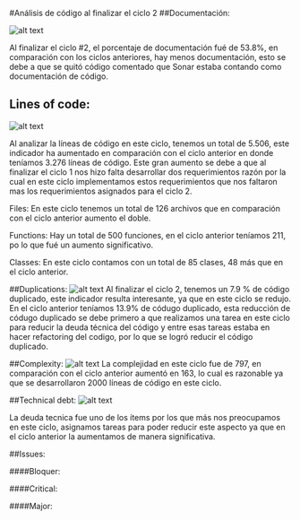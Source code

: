 #Análisis de código al finalizar el ciclo 2
##Documentación: 

![alt text](http://s12.postimg.org/6p7cjvxjx/Screen_Shot_2015_09_29_at_12_28_26_AM.png "Logo Title Text 1")

Al finalizar el ciclo #2, el porcentaje de documentación fué de 53.8%, en comparación con los ciclos anteriores, hay menos documentación, esto se debe a que se quitó código comentado que Sonar estaba contando como documentación de código.
   
   ## Lines of code: 
   
   ![alt text](http://s12.postimg.org/gnwwk3wd9/Screen_Shot_2015_09_29_at_12_28_33_AM.png "Logo Title Text 1")
   
   Al analizar la líneas de código en este ciclo, tenemos un total de 5.506, este indicador ha aumentado en comparación con el ciclo anterior en donde teníamos 3.276 líneas de código. Este gran aumento se debe a que al finalizar el ciclo 1 nos hizo falta desarrollar dos requerimientos razón por la cual en este ciclo implementamos estos requerimientos que nos faltaron mas los requerimientos asignados para el ciclo 2.
   
   
Files: En este ciclo tenemos un total de 126 archivos que en comparación con el ciclo anterior aumento el doble.

Functions: Hay un total de 500 funciones, en el ciclo anterior teníamos 211, po lo que fué un aumento significativo.

Classes: En este ciclo contamos con un total de 85 clases, 48 más que en el ciclo anterior.



##Duplications:
   ![alt text](http://s12.postimg.org/kgbtm3mhp/Screen_Shot_2015_09_29_at_12_28_37_AM.png "Logo Title Text 1")
Al finalizar el ciclo 2, tenemos un 7.9 % de código duplicado, este indicador resulta interesante, ya que en este ciclo se redujo. En el ciclo anterior teníamos 13.9% de códugo duplicado, esta reducción de códugo duplicado se debe primero a que realizamos una tarea en este ciclo para reducir la deuda técnica del código y entre esas tareas estaba en hacer refactoring del codigo, por lo que se logró reducir el código duplicado.
 

##Complexity: 
  ![alt text](http://s12.postimg.org/oqqhhorkt/Screen_Shot_2015_09_29_at_12_28_43_AM.png "Logo Title Text 1")
  La complejidad en este ciclo fue de 797, en comparación con el ciclo anterior aumentó en 163, lo cual es razonable ya que se desarrollaron 2000 líneas de código en este ciclo.


##Technical debt:
  ![alt text](http://s12.postimg.org/b10jmmtul/Screen_Shot_2015_09_29_at_12_28_48_AM.png "Logo Title Text 1")
  
La deuda tecnica fue uno de los ítems por los que más nos preocupamos en este ciclo, asignamos tareas para poder reducir este aspecto ya que en el ciclo anterior la aumentamos de manera significativa. 

##Issues: 



####Bloquer:

####Critical:

####Major:



   
   
   

